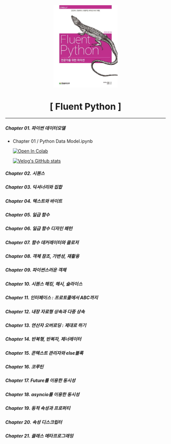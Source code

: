 <div align='center'>
    <img width=40% src='./assets/image.png'>
    <h1> [ Fluent Python ] </h1>
</div>

---  

##### Chapter 01. 파이썬 데이터모델
- Chapter 01 / Python Data Model.ipynb

    <a target="_blank" href="https://colab.research.google.com/github/ash-hun/FluentPython/blob/main/Chapter%2001/Python%20Data%20Model.ipynb">
      <img src="https://colab.research.google.com/assets/colab-badge.svg" alt="Open In Colab"/>
    </a>

    [![Velog's GitHub stats](https://velog-readme-stats.vercel.app/api/badge?name=Ash-hun)](https://velog.io/@ash-hun/Fluent-Python-Data-Model)
    
##### Chapter 02. 시퀀스
##### Chapter 03. 딕셔너리와 집합
##### Chapter 04. 텍스트와 바이트
##### Chapter 05. 일급 함수
##### Chapter 06. 일급 함수 디자인 패턴
##### Chapter 07. 함수 데커레이터와 클로저
##### Chapter 08. 객체 참조, 가변성, 재활용
##### Chapter 09. 파이썬스러운 객체
##### Chapter 10. 시퀀스 해킹, 해시, 슬라이스
##### Chapter 11. 인터페이스 : 프로토콜에서 ABC까지
##### Chapter 12. 내장 자료형 상속과 다중 상속
##### Chapter 13. 연산자 오버로딩 : 제대로 하기
##### Chapter 14. 반복형, 반복자, 제너레이터
##### Chapter 15. 콘텍스트 관리자와 else블록
##### Chapter 16. 코루틴
##### Chapter 17. Future를 이용한 동시성
##### Chapter 18. asyncio를 이용한 동시성
##### Chapter 19. 동적 속성과 프로퍼티
##### Chapter 20. 속성 디스크립터
##### Chapter 21. 클래스 메타프로그래밍


